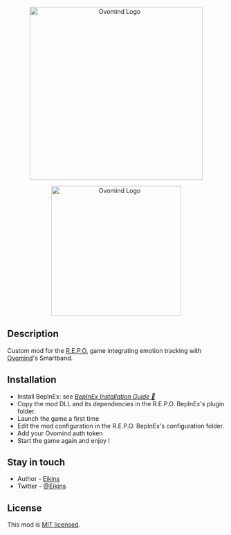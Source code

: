 <p align="center">
  <a href="http://ovomind.com/" target="blank"><img src="https://shared.fastly.steamstatic.com/store_item_assets/steam/apps/3241660/1ea445e044a2d5b09cfa8291350b63ebed6e5741/header.jpg?t=1747381002" width="400" alt="Ovomind Logo" /></a>
</p>

<p align="center">
  <a href="http://ovomind.com/" target="blank"><img src="https://ovomind.com/wp-content/uploads/2025/04/ovomind-wordmark.svg" width="300" alt="Ovomind Logo" /></a>  
</p>


## Description

Custom mod for the [R.E.P.O.](https://store.steampowered.com/app/3241660/REPO) game integrating emotion tracking with [Ovomind](https://ovomind.com)'s Smartband.

## Installation

- Install BepInEx: see *[BepInEx Installation Guide 🔗](https://docs.bepinex.dev/articles/user_guide/installation/index.html)*
- Copy the mod DLL and its dependencies in the R.E.P.O. BepInEx's plugin folder.
- Launch the game a first time
- Edit the mod configuration in the R.E.P.O. BepInEx's configuration folder.
- Add your Ovomind auth token
- Start the game again and enjoy !
  
## Stay in touch

- Author - [Eikins](https://github.com/Eikins)
- Twitter - [@Eikins](https://x.com/Eikins_)

## License

This mod is [MIT licensed](LICENSE).
